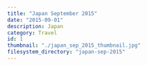 ```yaml
---
title: "Japan September 2015"
date: "2015-09-01"
description: Japan
category: Travel
id: 1
thumbnail: "./japan_sep_2015_thumbnail.jpg"
filesystem_directory: "japan-sep-2015"
---
```

